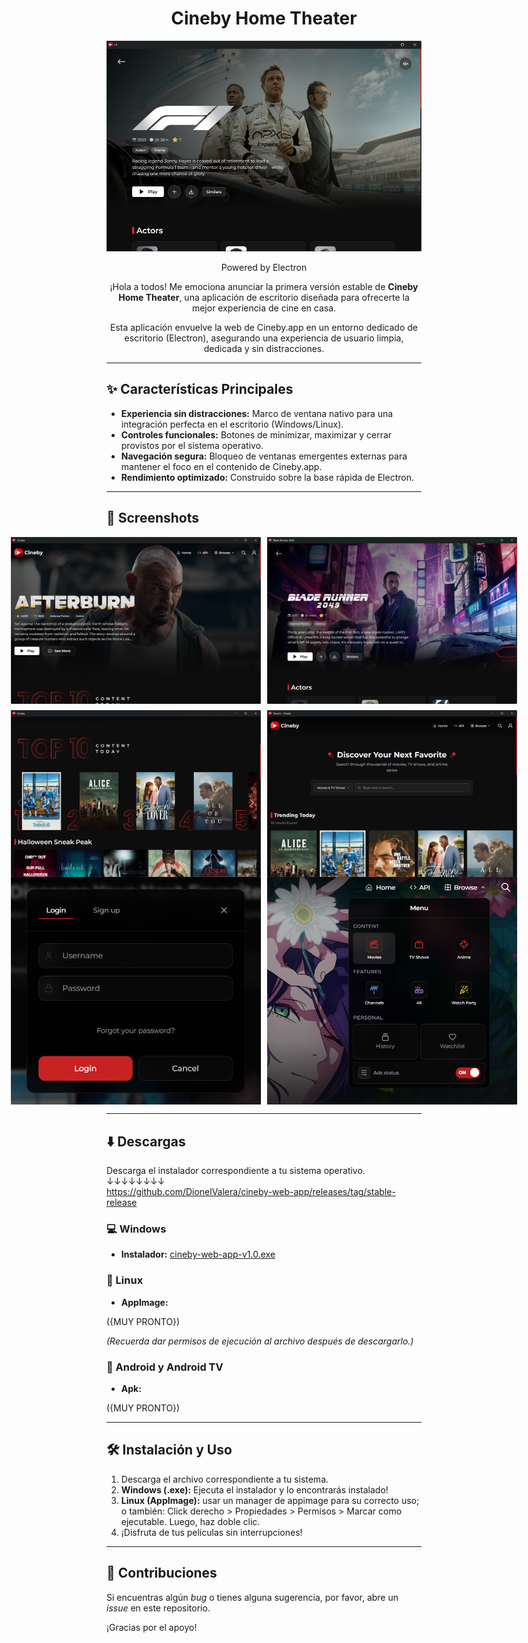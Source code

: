 <div align="center">

# Cineby Home Theater

<p align="center">
    <img src=".github/branding/banner.png" alt="Cineby branding image"><br>
    <p>Powered by Electron</p>
</p>

¡Hola a todos! Me emociona anunciar la primera versión estable de **Cineby Home Theater**, una aplicación de escritorio diseñada para ofrecerte la mejor experiencia de cine en casa.

Esta aplicación envuelve la web de Cineby.app en un entorno dedicado de escritorio (Electron), asegurando una experiencia de usuario limpia, dedicada y sin distracciones.

</div>

---

## ✨ Características Principales

* **Experiencia sin distracciones:** Marco de ventana nativo para una integración perfecta en el escritorio (Windows/Linux).
* **Controles funcionales:** Botones de minimizar, maximizar y cerrar provistos por el sistema operativo.
* **Navegación segura:** Bloqueo de ventanas emergentes externas para mantener el foco en el contenido de Cineby.app.
* **Rendimiento optimizado:** Construido sobre la base rápida de Electron.

---

## 📸 Screenshots
<div align="center">
    <div style="display: flex; justify-content: center; gap: 10px; margin-bottom: 10px;">
        <img src="screenshots/home.png" alt="Home" width="400" />
        <img src="screenshots/bladerunner.png" alt="Blade Runner" width="400" />
    </div>
    <div style="display: flex; justify-content: center; gap: 10px;">
        <img src="screenshots/top10.png" alt="Top 10" width="400" />
        <img src="screenshots/search.png" alt="Search" width="400" />
    </div>
    <div style="display: flex; justify-content: center; gap: 10px;">
        <img src="screenshots/login.png" alt="login" width="400" />
        <img src="screenshots/options.png" alt="options2" width="400" />
    </div>
</div>

---

## ⬇️ Descargas

Descarga el instalador correspondiente a tu sistema operativo. <br/>
↓↓↓↓↓↓↓↓<br/>
https://github.com/DionelValera/cineby-web-app/releases/tag/stable-release

### 💻 Windows

* **Instalador:**
[cineby-web-app-v1.0.exe](https://github.com/DionelValera/cineby-web-app/releases/download/stable-release/Cineby-Setup-1.0.exe)

### 🐧 Linux

* **AppImage:**

({MUY PRONTO})

*(Recuerda dar permisos de ejecución al archivo después de descargarlo.)*

### 📱 Android y Android TV 

* **Apk:**

({MUY PRONTO})

---

## 🛠️ Instalación y Uso

1.  Descarga el archivo correspondiente a tu sistema.
2.  **Windows (.exe):** Ejecuta el instalador y lo encontrarás instalado!
3.  **Linux (AppImage):** usar un manager de appimage para su correcto uso; o también: Click derecho > Propiedades > Permisos > Marcar como ejecutable. Luego, haz doble clic.
4.  ¡Disfruta de tus películas sin interrupciones!

---

## 🤝 Contribuciones

Si encuentras algún *bug* o tienes alguna sugerencia, por favor, abre un *issue* en este repositorio.

¡Gracias por el apoyo!
